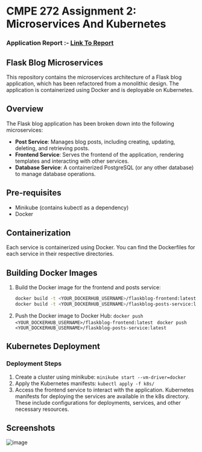 # CMPE 272 Assignment 2: Microservices And Kubernetes
### Application Report :- [Link To Report](https://github.com/omkarnagarkar55/CMPE--272-Assignment-2--Microservices-And-Kubernetes/blob/main/ESP%20Assignment%202%20-%20Team%20Yoda.pdf)
## Flask Blog Microservices
This repository contains the microservices architecture of a Flask blog application, which has been refactored from a monolithic design. The application is containerized using Docker and is deployable on Kubernetes.

## Overview
The Flask blog application has been broken down into the following microservices:
- **Post Service**: Manages blog posts, including creating, updating, deleting, and retrieving posts.
- **Frontend Service**: Serves the frontend of the application, rendering templates and interacting with other services.
- **Database Service**: A containerized PostgreSQL (or any other database) to manage database operations.

## Pre-requisites
- Minikube (contains kubectl as a dependency)
- Docker

## Containerization
Each service is containerized using Docker. You can find the Dockerfiles for each service in their respective directories.

## Building Docker Images
1. Build the Docker image for the frontend and posts service:
   ```sh
   docker build -t <YOUR_DOCKERHUB_USERNAME>/flaskblog-frontend:latest -f Dockerfile-frontend
   docker build -t <YOUR_DOCKERHUB_USERNAME>/flaskblog-posts-service:latest -f Dockerfile-posts-service
   
2. Push the Docker image to Docker Hub:
   ```docker push <YOUR_DOCKERHUB_USERNAME>/flaskblog-frontend:latest ```
   ```docker push <YOUR_DOCKERHUB_USERNAME>/flaskblog-posts-service:latest```

## Kubernetes Deployment

### Deployment Steps
1. Create a cluster using minikube: ```minikube start --vm-driver=docker```
2. Apply the Kubernetes manifests: ```kubectl apply -f k8s/```
3. Access the frontend service to interact with the application.
Kubernetes manifests for deploying the services are available in the k8s directory. These include configurations for deployments, services, and other necessary resources.

## Screenshots

![image](https://github.com/omkarnagarkar55/CMPE--272-Assignment-2--Microservices-And-Kubernetes/assets/60735358/621c807c-2732-4460-89e3-57f76c4f7508)

